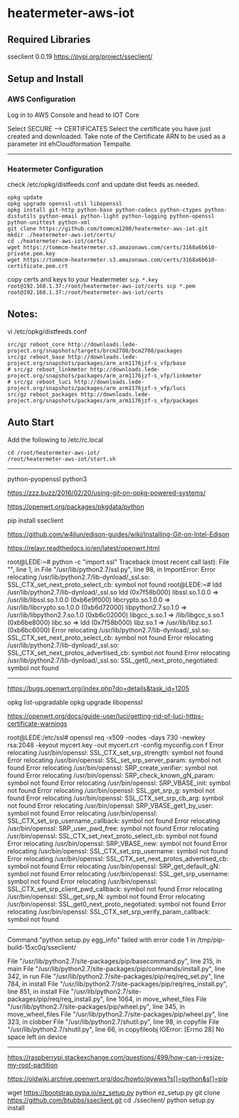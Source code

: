 # heatermeter-aws-iot

## Required Libraries
sseclient 0.0.19
https://pypi.org/project/sseclient/





## Setup and Install


### AWS Configuration
Log in to AWS Console and head to IOT Core

Select SECURE --> CERTIFICATES
Select the certificate you have just created and downloaded.
Take note of the Certificate ARN to be used as a parameter int ehCloudformation Tempalte.

-----
### Heatermeter Configuration
check /etc/opkg/distfeeds.conf and update dist feeds as needed.

```
opkg update
opkg upgrade openssl-util libopenssl
opkg install git-http python-base python-codecs python-ctypes python-distutils python-email python-light python-logging python-openssl python-unittest python-xml
git clone https://github.com/tommcm1200/heatermeter-aws-iot.git
mkdir ./heatermeter-aws-iot/certs/
cd ./heatermeter-aws-iot/certs/
wget https://tommcm-heatermeter.s3.amazonaws.com/certs/3168a6b610-private.pem.key
wget https://tommcm-heatermeter.s3.amazonaws.com/certs/3168a6b610-certificate.pem.crt
```
copy certs and keys to your Heatermeter
`
scp *.key root@192.168.1.37:/root/heatermeter-aws-iot/certs
scp *.pem root@192.168.1.37:/root/heatermeter-aws-iot/certs
`

## Notes:
vi /etc/opkg/distfeeds.conf
```
src/gz reboot_core http://downloads.lede-project.org/snapshots/targets/brcm2708/bcm2708/packages
src/gz reboot_base http://downloads.lede-project.org/snapshots/packages/arm_arm1176jzf-s_vfp/base
# src/gz reboot_linkmeter http://downloads.lede-project.org/snapshots/packages/arm_arm1176jzf-s_vfp/linkmeter
# src/gz reboot_luci http://downloads.lede-project.org/snapshots/packages/arm_arm1176jzf-s_vfp/luci
src/gz reboot_packages http://downloads.lede-project.org/snapshots/packages/arm_arm1176jzf-s_vfp/packages
```

## Auto Start
Add the following to /etc/rc.local
```
cd /root/heatermeter-aws-iot/
/root/heatermeter-aws-iot/start.sh
```

-----
python-pyopenssl
python3


https://zzz.buzz/2016/02/20/using-git-on-opkg-powered-systems/ 


https://openwrt.org/packages/pkgdata/python

pip install sseclient

https://github.com/w4ilun/edison-guides/wiki/Installing-Git-on-Intel-Edison

https://relayr.readthedocs.io/en/latest/openwrt.html


root@LEDE:~# python -c "import ssl"
Traceback (most recent call last):
  File "<string>", line 1, in <module>
  File "/usr/lib/python2.7/ssl.py", line 98, in <module>
ImportError: Error relocating /usr/lib/python2.7/lib-dynload/_ssl.so: SSL_CTX_set_next_proto_select_cb: symbol not found
root@LEDE:~# ldd /usr/lib/python2.7/lib-dynload/_ssl.so
	ldd (0x7f58b000)
	libssl.so.1.0.0 => /usr/lib/libssl.so.1.0.0 (0xb6e9f000)
	libcrypto.so.1.0.0 => /usr/lib/libcrypto.so.1.0.0 (0xb6d72000)
	libpython2.7.so.1.0 => /usr/lib/libpython2.7.so.1.0 (0xb6c02000)
	libgcc_s.so.1 => /lib/libgcc_s.so.1 (0xb6be8000)
	libc.so => ldd (0x7f58b000)
	libz.so.1 => /usr/lib/libz.so.1 (0xb6bc6000)
Error relocating /usr/lib/python2.7/lib-dynload/_ssl.so: SSL_CTX_set_next_proto_select_cb: symbol not found
Error relocating /usr/lib/python2.7/lib-dynload/_ssl.so: SSL_CTX_set_next_protos_advertised_cb: symbol not found
Error relocating /usr/lib/python2.7/lib-dynload/_ssl.so: SSL_get0_next_proto_negotiated: symbol not found

-----
https://bugs.openwrt.org/index.php?do=details&task_id=1205

opkg list-upgradable
opkg upgrade libopenssl

https://openwrt.org/docs/guide-user/luci/getting-rid-of-luci-https-certificate-warnings

root@LEDE:/etc/ssl# openssl req -x509 -nodes -days 730 -newkey rsa:2048 -keyout mycert.key -out mycert.crt -config myconfig.con
f
Error relocating /usr/bin/openssl: SSL_CTX_set_srp_strength: symbol not found
Error relocating /usr/bin/openssl: SSL_set_srp_server_param: symbol not found
Error relocating /usr/bin/openssl: SRP_create_verifier: symbol not found
Error relocating /usr/bin/openssl: SRP_check_known_gN_param: symbol not found
Error relocating /usr/bin/openssl: SRP_VBASE_init: symbol not found
Error relocating /usr/bin/openssl: SSL_get_srp_g: symbol not found
Error relocating /usr/bin/openssl: SSL_CTX_set_srp_cb_arg: symbol not found
Error relocating /usr/bin/openssl: SRP_VBASE_get1_by_user: symbol not found
Error relocating /usr/bin/openssl: SSL_CTX_set_srp_username_callback: symbol not found
Error relocating /usr/bin/openssl: SRP_user_pwd_free: symbol not found
Error relocating /usr/bin/openssl: SSL_CTX_set_next_proto_select_cb: symbol not found
Error relocating /usr/bin/openssl: SRP_VBASE_new: symbol not found
Error relocating /usr/bin/openssl: SSL_CTX_set_srp_username: symbol not found
Error relocating /usr/bin/openssl: SSL_CTX_set_next_protos_advertised_cb: symbol not found
Error relocating /usr/bin/openssl: SRP_get_default_gN: symbol not found
Error relocating /usr/bin/openssl: SSL_get_srp_username: symbol not found
Error relocating /usr/bin/openssl: SSL_CTX_set_srp_client_pwd_callback: symbol not found
Error relocating /usr/bin/openssl: SSL_get_srp_N: symbol not found
Error relocating /usr/bin/openssl: SSL_get0_next_proto_negotiated: symbol not found
Error relocating /usr/bin/openssl: SSL_CTX_set_srp_verify_param_callback: symbol not found


----

Command "python setup.py egg_info" failed with error code 1 in /tmp/pip-build-15xc0q/sseclient/

 File "/usr/lib/python2.7/site-packages/pip/basecommand.py", line 215, in main
  File "/usr/lib/python2.7/site-packages/pip/commands/install.py", line 342, in run
  File "/usr/lib/python2.7/site-packages/pip/req/req_set.py", line 784, in install
  File "/usr/lib/python2.7/site-packages/pip/req/req_install.py", line 851, in install
  File "/usr/lib/python2.7/site-packages/pip/req/req_install.py", line 1064, in move_wheel_files
  File "/usr/lib/python2.7/site-packages/pip/wheel.py", line 345, in move_wheel_files
  File "/usr/lib/python2.7/site-packages/pip/wheel.py", line 323, in clobber
  File "/usr/lib/python2.7/shutil.py", line 98, in copyfile
  File "/usr/lib/python2.7/shutil.py", line 66, in copyfileobj
IOError: [Errno 28] No space left on device

-----

https://raspberrypi.stackexchange.com/questions/499/how-can-i-resize-my-root-partition


https://oldwiki.archive.openwrt.org/doc/howto/pywws?s[]=python&s[]=pip

wget https://bootstrap.pypa.io/ez_setup.py
python ez_setup.py
git clone https://github.com/btubbs/sseclient.git
cd ./sseclient/
python setup.py install